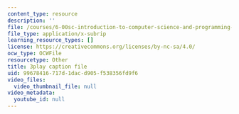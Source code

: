 ```yaml
---
content_type: resource
description: ''
file: /courses/6-00sc-introduction-to-computer-science-and-programming-spring-2011/99678416717d1dacd905f538356fd9f6_ddtobc-AOK4.srt
file_type: application/x-subrip
learning_resource_types: []
license: https://creativecommons.org/licenses/by-nc-sa/4.0/
ocw_type: OCWFile
resourcetype: Other
title: 3play caption file
uid: 99678416-717d-1dac-d905-f538356fd9f6
video_files:
  video_thumbnail_file: null
video_metadata:
  youtube_id: null
---
```

